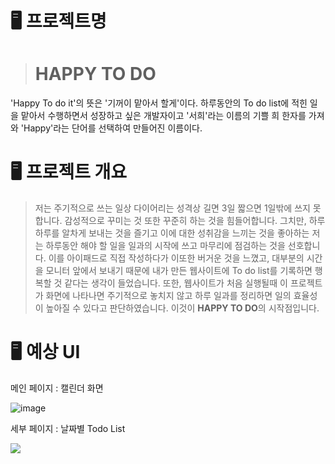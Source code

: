 # 🖥 프로젝트명
> # HAPPY TO DO
'Happy To do it'의 뜻은 '기꺼이 맡아서 할게'이다.
하루동안의 To do list에 적힌 일을 맡아서 수행하면서 성장하고 싶은 개발자이고
'서희'라는 이름의 기쁠 희 한자를 가져와 'Happy'라는 단어를 선택하여 만들어진 이름이다.

# 🖥 프로젝트 개요
> 저는 주기적으로 쓰는 일상 다이어리는 성격상 길면 3일 짧으면 1일밖에 쓰지 못합니다.
감성적으로 꾸미는 것 또한 꾸준히 하는 것을 힘들어합니다. 그치만, 하루하루를 알차게 보내는 것을 즐기고 이에 대한 성취감을 느끼는 것을 좋아하는 저는 하루동안 해야 할 일을 일과의 시작에 쓰고 마무리에 점검하는 것을 선호합니다. 
이를 아이패드로 직접 작성하다가 이또한 버거운 것을 느꼈고, 대부분의 시간을 모니터 앞에서 보내기 때문에 내가 만든 웹사이트에 To do list를 기록하면 행복할 것 같다는 생각이 들었습니다.
또한, 웹사이트가 처음 실행될때 이 프로젝트가 화면에 나타나면 주기적으로 놓치지 않고 하루 일과를 정리하면 일의 효율성이 높아질 수 있다고 판단하였습니다.
이것이 **HAPPY TO DO**의 시작점입니다.

# 🖥 예상 UI
메인 페이지 : 캘린더 화면

![image](https://user-images.githubusercontent.com/79238676/149601145-579ce8c4-bc56-447d-aa68-b2e79705e343.png)

세부 페이지 : 날짜별 Todo List 

![](https://images.velog.io/images/seohee0112/post/7e2b81fa-ba58-430a-8f3a-9a5904b47a67/HAPPY%20TO%20DO.png)
